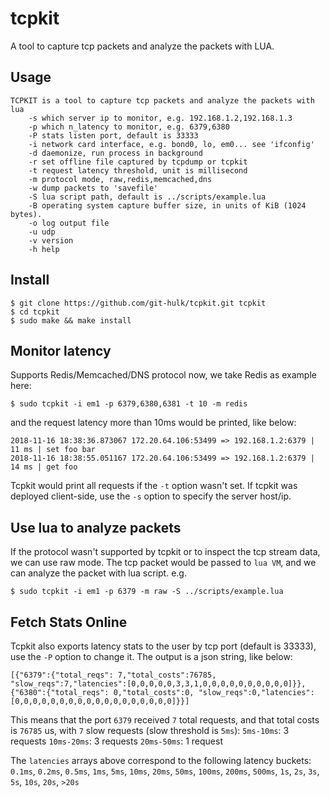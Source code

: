 # tcpkit

A tool to capture tcp packets and analyze the packets with LUA. 

## Usage

```
TCPKIT is a tool to capture tcp packets and analyze the packets with lua
	-s which server ip to monitor, e.g. 192.168.1.2,192.168.1.3
	-p which n_latency to monitor, e.g. 6379,6380
	-P stats listen port, default is 33333
	-i network card interface, e.g. bond0, lo, em0... see 'ifconfig'
	-d daemonize, run process in background
	-r set offline file captured by tcpdump or tcpkit
	-t request latency threshold, unit is millisecond
	-m protocol mode, raw,redis,memcached,dns
	-w dump packets to 'savefile'
	-S lua script path, default is ../scripts/example.lua
	-B operating system capture buffer size, in units of KiB (1024 bytes).
	-o log output file
	-u udp
	-v version
	-h help
```

## Install

```
$ git clone https://github.com/git-hulk/tcpkit.git tcpkit
$ cd tcpkit
$ sudo make && make install
```

## Monitor latency

Supports Redis/Memcached/DNS protocol now, we take Redis as example here: 

```
$ sudo tcpkit -i em1 -p 6379,6380,6381 -t 10 -m redis
```

and the request latency more than 10ms would be printed, like below:

```
2018-11-16 18:38:36.873067 172.20.64.106:53499 => 192.168.1.2:6379 | 11 ms | set foo bar
2018-11-16 18:38:55.051167 172.20.64.106:53499 => 192.168.1.2:6379 | 14 ms | get foo
```

Tcpkit would print all requests if the `-t` option wasn't set.
If tcpkit was deployed client-side, use the `-s` option to specify the server host/ip.

## Use lua to analyze packets

If the protocol wasn't supported by tcpkit or to inspect the tcp stream data, we can use raw mode. 
The tcp packet would be passed to `lua VM`, and we can analyze the packet with lua script. e.g.

```
$ sudo tcpkit -i em1 -p 6379 -m raw -S ../scripts/example.lua 
```

## Fetch Stats Online

Tcpkit also exports latency stats to the user by tcp port (default is 33333), use the `-P` option to change it.
The output is a json string, like below: 

```
[{"6379":{"total_reqs": 7,"total_costs":76785, "slow_reqs":7,"latencies":[0,0,0,0,0,3,3,1,0,0,0,0,0,0,0,0,0,0]}},
{"6380":{"total_reqs": 0,"total_costs":0, "slow_reqs":0,"latencies":[0,0,0,0,0,0,0,0,0,0,0,0,0,0,0,0,0,0]}}]
```

This means that the port `6379` received `7` total requests, and that total costs is `76785` us, with `7` slow requests (slow threshold is `5ms`):
`5ms-10ms`: 3 requests
`10ms-20ms`: 3 requests
`20ms-50ms`: 1 request

The `latencies` arrays above correspond to the following latency buckets:
`0.1ms`, `0.2ms`, `0.5ms`, `1ms`, `5ms`, `10ms`, `20ms`, `50ms`, `100ms`, `200ms`, `500ms`, `1s`, `2s`, `3s`, `5s`, `10s`, `20s`, `>20s` 

